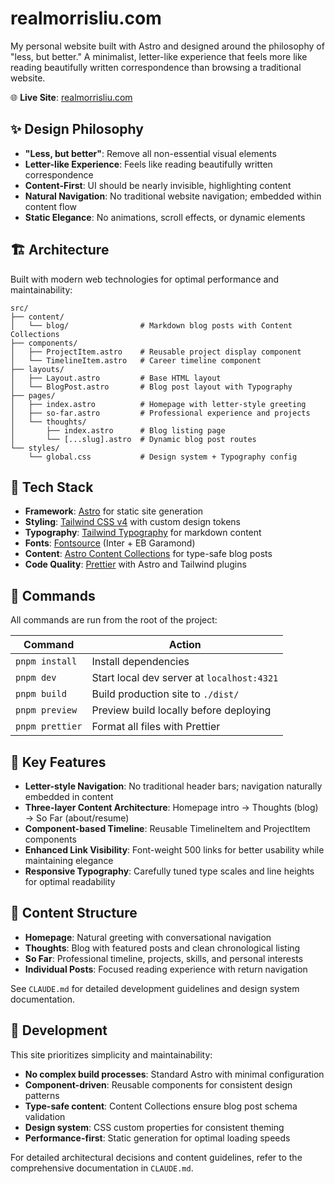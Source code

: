 # realmorrisliu.com

My personal website built with Astro and designed around the philosophy of "less, but better." A minimalist, letter-like experience that feels more like reading beautifully written correspondence than browsing a traditional website.

🌐 **Live Site**: [realmorrisliu.com](https://realmorrisliu.com)

## ✨ Design Philosophy

- **"Less, but better"**: Remove all non-essential visual elements
- **Letter-like Experience**: Feels like reading beautifully written correspondence
- **Content-First**: UI should be nearly invisible, highlighting content
- **Natural Navigation**: No traditional website navigation; embedded within content flow
- **Static Elegance**: No animations, scroll effects, or dynamic elements

## 🏗️ Architecture

Built with modern web technologies for optimal performance and maintainability:

```text
src/
├── content/
│   └── blog/                # Markdown blog posts with Content Collections
├── components/
│   ├── ProjectItem.astro    # Reusable project display component
│   └── TimelineItem.astro   # Career timeline component
├── layouts/
│   ├── Layout.astro         # Base HTML layout
│   └── BlogPost.astro       # Blog post layout with Typography
├── pages/
│   ├── index.astro          # Homepage with letter-style greeting
│   ├── so-far.astro         # Professional experience and projects
│   └── thoughts/
│       ├── index.astro      # Blog listing page
│       └── [...slug].astro  # Dynamic blog post routes
└── styles/
    └── global.css           # Design system + Typography config
```

## 🎨 Tech Stack

- **Framework**: [Astro](https://astro.build) for static site generation
- **Styling**: [Tailwind CSS v4](https://tailwindcss.com) with custom design tokens
- **Typography**: [Tailwind Typography](https://tailwindcss.com/docs/typography-plugin) for markdown content
- **Fonts**: [Fontsource](https://fontsource.org) (Inter + EB Garamond)
- **Content**: [Astro Content Collections](https://docs.astro.build/en/guides/content-collections/) for type-safe blog posts
- **Code Quality**: [Prettier](https://prettier.io) with Astro and Tailwind plugins

## 🧞 Commands

All commands are run from the root of the project:

| Command         | Action                                     |
| --------------- | ------------------------------------------ |
| `pnpm install`  | Install dependencies                       |
| `pnpm dev`      | Start local dev server at `localhost:4321` |
| `pnpm build`    | Build production site to `./dist/`         |
| `pnpm preview`  | Preview build locally before deploying     |
| `pnpm prettier` | Format all files with Prettier             |

## 📝 Key Features

- **Letter-style Navigation**: No traditional header bars; navigation naturally embedded in content
- **Three-layer Content Architecture**: Homepage intro → Thoughts (blog) → So Far (about/resume)
- **Component-based Timeline**: Reusable TimelineItem and ProjectItem components
- **Enhanced Link Visibility**: Font-weight 500 links for better usability while maintaining elegance
- **Responsive Typography**: Carefully tuned type scales and line heights for optimal readability

## 📄 Content Structure

- **Homepage**: Natural greeting with conversational navigation
- **Thoughts**: Blog with featured posts and clean chronological listing
- **So Far**: Professional timeline, projects, skills, and personal interests
- **Individual Posts**: Focused reading experience with return navigation

See `CLAUDE.md` for detailed development guidelines and design system documentation.

## 🚀 Development

This site prioritizes simplicity and maintainability:

- **No complex build processes**: Standard Astro with minimal configuration
- **Component-driven**: Reusable components for consistent design patterns
- **Type-safe content**: Content Collections ensure blog post schema validation
- **Design system**: CSS custom properties for consistent theming
- **Performance-first**: Static generation for optimal loading speeds

For detailed architectural decisions and content guidelines, refer to the comprehensive documentation in `CLAUDE.md`.
